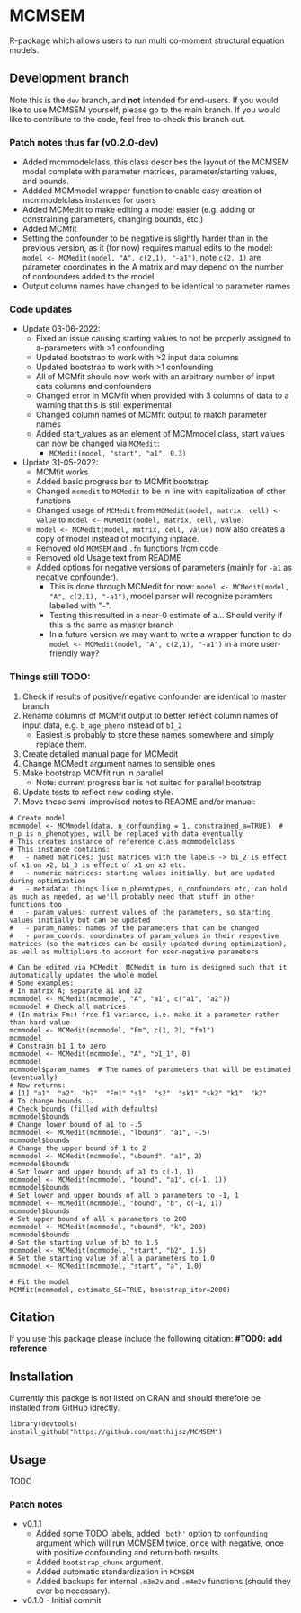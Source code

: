 # MCMSEM
R-package which allows users to run multi co-moment structural equation models.

## Development branch
Note this is the `dev` branch, and **not** intended for end-users. If you would like to use MCMSEM yourself, please go to the main branch. If you would like to contribute to the code, feel free to check this branch out.

### Patch notes thus far (v0.2.0-dev)
 - Added mcmmodelclass, this class describes the layout of the MCMSEM model complete with parameter matrices, parameter/starting values, and bounds.
 - Addded MCMmodel wrapper function to enable easy creation of mcmmodelclass instances for users
 - Added MCMedit to make editing a model easier (e.g. adding or constraining parameters, changing bounds, etc.)
 - Added MCMfit
 - Setting the confounder to be negative is slightly harder than in the previous version, as it (for now) requires manual edits to the model:  
   `model <- MCMedit(model, "A", c(2,1), "-a1")`, note `c(2, 1)` are parameter coordinates in the A matrix and may depend on the number of confounders added to the model.
 - Output column names have changed to be identical to parameter names  

### Code updates
 - Update 03-06-2022:
   - Fixed an issue causing starting values to not be properly assigned to a-parameters with >1 confounding
   - Updated bootstrap to work with >2 input data columns
   - Updated bootstrap to work with >1 confounding
   - All of MCMfit should now work with an arbitrary number of input data columns and confounders
   - Changed error in MCMfit when provided with 3 columns of data to a warning that this is still experimental
   - Changed column names of MCMfit output to match parameter names
   - Added start_values as an element of MCMmodel class, start values can now be changed via `MCMedit`:
     - `MCMedit(model, "start", "a1", 0.3)`
 - Update 31-05-2022:
   - MCMfit works
   - Added basic progress bar to MCMfit bootstrap
   - Changed `mcmedit` to `MCMedit` to be in line with capitalization of other functions
   - Changed usage of `MCMedit` from `MCMedit(model, matrix, cell) <- value` to `model <- MCMedit(model, matrix, cell, value)`
   - `model <- MCMedit(model, matrix, cell, value)` now also creates a copy of model instead of modifying inplace.
   - Removed old `MCMSEM` and `.fn` functions from code
   - Removed old Usage text from README
   - Added options for negative versions of parameters (mainly for `-a1` as negative confounder).
     - This is done through MCMedit for now: `model <- MCMedit(model, "A", c(2,1), "-a1")`, model parser will recognize paramters labelled with "-".
     - Testing this resulted in a near-0 estimate of a... Should verify if this is the same as master branch
     - In a future version we may want to write a wrapper function to do `model <- MCMedit(model, "A", c(2,1), "-a1")` in a more user-friendly way?

### Things still TODO:
1. Check if results of positive/negative confounder are identical to master branch
2. Rename columns of MCMfit output to better reflect column names of input data, e.g. `b_age_pheno` instead of `b1_2`
   - Easiest is probably to store these names somewhere and simply replace them.
3. Create detailed manual page for MCMedit
4. Change MCMedit argument names to sensible ones
5. Make bootstrap MCMfit run in parallel
   - Note: current progress bar is not suited for parallel bootstrap
6. Update tests to reflect new coding style.
7. Move these semi-improvised notes to README and/or manual:
```
# Create model
mcmmodel <- MCMmodel(data, n_confounding = 1, constrained_a=TRUE)  # n_p is n_phenotypes, will be replaced with data eventually
# This creates instance of reference class mcmmodelclass
# This instance contains:
#   - named matrices: just matrices with the labels -> b1_2 is effect of x1 on x2, b1_3 is effect of x1 on x3 etc.
#   - numeric matrices: starting values initially, but are updated during optimization
#   - metadata: things like n_phenotypes, n_confounders etc, can hold as much as needed, as we'll probably need that stuff in other functions too
#   - param_values: current values of the parameters, so starting values initially but can be updated
#   - param_names: names of the parameters that can be changed
#   - param_coords: coordinates of param_values in their respective matrices (so the matrices can be easily updated during optimization), as well as multipliers to account for user-negative parameters

# Can be edited via MCMedit, MCMedit in turn is designed such that it automatically updates the whole model
# Some examples:
# In matrix A; separate a1 and a2
mcmmodel <- MCMedit(mcmmodel, "A", "a1", c("a1", "a2"))
mcmmodel # Check all matrices
# (In matrix Fm:) free f1 variance, i.e. make it a parameter rather than hard value
mcmmodel <- MCMedit(mcmmodel, "Fm", c(1, 2), "fm1")
mcmmodel
# Constrain b1_1 to zero
mcmmodel <- MCMedit(mcmmodel, "A", "b1_1", 0)
mcmmodel
mcmmodel$param_names  # The names of parameters that will be estimated (eventually)
# Now returns:
# [1] "a1"  "a2"  "b2"  "Fm1" "s1"  "s2"  "sk1" "sk2" "k1"  "k2"
# To change bounds...
# Check bounds (filled with defaults)
mcmmodel$bounds
# Change lower bound of a1 to -.5
mcmmodel <- MCMedit(mcmmodel, "lbound", "a1", -.5)
mcmmodel$bounds
# Change the upper bound of 1 to 2
mcmmodel <- MCMedit(mcmmodel, "ubound", "a1", 2)
mcmmodel$bounds
# Set lower and upper bounds of a1 to c(-1, 1)
mcmmodel <- MCMedit(mcmmodel, "bound", "a1", c(-1, 1))
mcmmodel$bounds
# Set lower and upper bounds of all b parameters to -1, 1
mcmmodel <- MCMedit(mcmmodel, "bound", "b", c(-1, 1))
mcmmodel$bounds
# Set upper bound of all k parameters to 200
mcmmodel <- MCMedit(mcmmodel, "ubound", "k", 200)
mcmmodel$bounds
# Set the starting value of b2 to 1.5
mcmmodel <- MCMedit(mcmmodel, "start", "b2", 1.5)
# Set the starting value of all a parameters to 1.0
mcmmodel <- MCMedit(mcmmodel, "start", "a", 1.0)

# Fit the model
MCMfit(mcmmodel, estimate_SE=TRUE, bootstrap_iter=2000)
```

## Citation
If you use this package please include the following citation:
**#TODO: add reference**


## Installation

Currently this packge is not listed on CRAN and should therefore be installed from GitHub idrectly.
```
library(devtools)
install_github("https://github.com/matthijsz/MCMSEM")
```

## Usage

TODO

### Patch notes
- v0.1.1 
  - Added some TODO labels, added `'both'` option to `confounding`  argument which will run MCMSEM twice, once with negative, once with positive confounding and return both results. 
  - Added `bootstrap_chunk` argument. 
  - Added automatic standardization in `MCMSEM`
  - Added backups for internal `.m3m2v` and `.m4m2v` functions (should they ever be necessary).
- v0.1.0 - Initial commit

